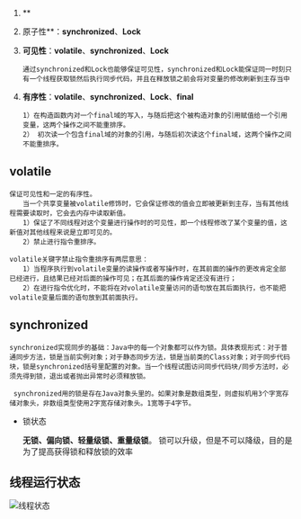1. **

2. 原子性**：**synchronized**、**Lock**

3. **可见性**：**volatile**、**synchronized**、**Lock**

   ~~~
   通过synchronized和Lock也能够保证可见性，synchronized和Lock能保证同一时刻只有一个线程获取锁然后执行同步代码，并且在释放锁之前会将对变量的修改刷新到主存当中
   ~~~

4. **有序性**：**volatile**、**synchronized**、**Lock**、**final**

   ~~~
   1）在构造函数内对一个final域的写入，与随后把这个被构造对象的引用赋值给一个引用变量，这两个操作之间不能重排序。
   2） 初次读一个包含final域的对象的引用，与随后初次读这个final域，这两个操作之间不能重排序。
   ~~~

   





## volatile

~~~
保证可见性和一定的有序性。　　
　　当一个共享变量被volatile修饰时，它会保证修改的值会立即被更新到主存，当有其他线程需要读取时，它会去内存中读取新值。
　　1）保证了不同线程对这个变量进行操作时的可见性，即一个线程修改了某个变量的值，这新值对其他线程来说是立即可见的。
　　2）禁止进行指令重排序。

volatile关键字禁止指令重排序有两层意思：
　　1）当程序执行到volatile变量的读操作或者写操作时，在其前面的操作的更改肯定全部已经进行，且结果已经对后面的操作可见；在其后面的操作肯定还没有进行；
　　2）在进行指令优化时，不能将在对volatile变量访问的语句放在其后面执行，也不能把volatile变量后面的语句放到其前面执行。
~~~



## synchronized

~~~
synchronized实现同步的基础：Java中的每一个对象都可以作为锁。具体表现形式：对于普通同步方法，锁是当前实例对象；对于静态同步方法，锁是当前类的Class对象；对于同步代码块，锁是synchronized括号里配置的对象。当一个线程试图访问同步代码块/同步方法时，必须先得到锁，退出或者抛出异常时必须释放锁。

 synchronized用的锁是存在Java对象头里的。如果对象是数组类型，则虚拟机用3个字宽存储对象头，非数组类型使用2字宽存储对象头。1宽等于4字节。
~~~

* 锁状态

  **无锁、偏向锁、轻量级锁、重量级锁**。
  锁可以升级，但是不可以降级，目的是为了提高获得锁和释放锁的效率



## 线程运行状态

![线程状态](/Users/lx/zls/Projects/gitZls/noteZls/b后台/java高级/并发编程/并发编程的艺术/image-20190731143225374.png)

